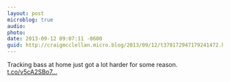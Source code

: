 ```yaml
---
layout: post
microblog: true
audio: 
photo: 
date: 2013-09-12 09:07:11 -0600
guid: http://craigmcclellan.micro.blog/2013/09/12/t378172947179241472.html
---
```

Tracking bass at home just got a lot harder for some reason. [t.co/v5cA2SBo7...](http://t.co/v5cA2SBo7K)

